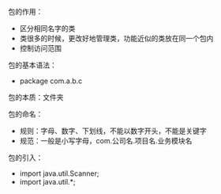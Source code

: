 包的作用：

- 区分相同名字的类
- 类很多的时候，更改好地管理类，功能近似的类放在同一个包内
- 控制访问范围

包的基本语法：

- package com.a.b.c

包的本质：文件夹

包的命名：

- 规则：字母、数字、下划线，不能以数字开头，不能是关键字
- 规范：一般是小写字母，com.公司名.项目名.业务模块名

包的引入：

- import java.util.Scanner;
- import java.util.*;  

